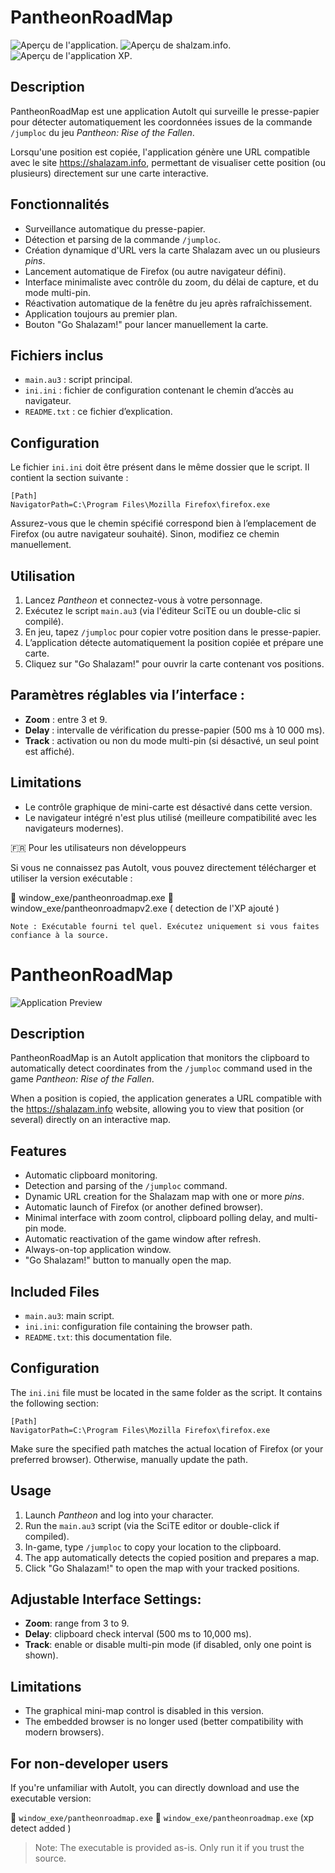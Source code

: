 PantheonRoadMap
===============


![Aperçu de l'application](/image/pantheonroadmap.png "Aperçu de l'application").
![Aperçu de shalzam.info](/image/pantheonshalazaminfo.png "Aperçu de shalzam.info").
![Aperçu de l'application XP](/image/pantheon-xp.png "Aperçu de l'application XP").

Description
-----------
PantheonRoadMap est une application AutoIt qui surveille le presse-papier pour détecter automatiquement les coordonnées issues de la commande `/jumploc` du jeu *Pantheon: Rise of the Fallen*.

Lorsqu'une position est copiée, l'application génère une URL compatible avec le site https://shalazam.info, permettant de visualiser cette position (ou plusieurs) directement sur une carte interactive.

Fonctionnalités
---------------
- Surveillance automatique du presse-papier.
- Détection et parsing de la commande `/jumploc`.
- Création dynamique d'URL vers la carte Shalazam avec un ou plusieurs *pins*.
- Lancement automatique de Firefox (ou autre navigateur défini).
- Interface minimaliste avec contrôle du zoom, du délai de capture, et du mode multi-pin.
- Réactivation automatique de la fenêtre du jeu après rafraîchissement.
- Application toujours au premier plan.
- Bouton "Go Shalazam!" pour lancer manuellement la carte.

Fichiers inclus
---------------
- `main.au3` : script principal.
- `ini.ini` : fichier de configuration contenant le chemin d’accès au navigateur.
- `README.txt` : ce fichier d’explication.

Configuration
-------------
Le fichier `ini.ini` doit être présent dans le même dossier que le script. Il contient la section suivante :

```
[Path]
NavigatorPath=C:\Program Files\Mozilla Firefox\firefox.exe

```


Assurez-vous que le chemin spécifié correspond bien à l’emplacement de Firefox (ou autre navigateur souhaité). Sinon, modifiez ce chemin manuellement.

Utilisation
-----------
1. Lancez *Pantheon* et connectez-vous à votre personnage.
2. Exécutez le script `main.au3` (via l'éditeur SciTE ou un double-clic si compilé).
3. En jeu, tapez `/jumploc` pour copier votre position dans le presse-papier.
4. L’application détecte automatiquement la position copiée et prépare une carte.
5. Cliquez sur "Go Shalazam!" pour ouvrir la carte contenant vos positions.

Paramètres réglables via l’interface :
--------------------------------------
- **Zoom** : entre 3 et 9.
- **Delay** : intervalle de vérification du presse-papier (500 ms à 10 000 ms).
- **Track** : activation ou non du mode multi-pin (si désactivé, un seul point est affiché).

Limitations
-----------
- Le contrôle graphique de mini-carte est désactivé dans cette version.
- Le navigateur intégré n'est plus utilisé (meilleure compatibilité avec les navigateurs modernes).

🇫🇷 Pour les utilisateurs non développeurs

Si vous ne connaissez pas AutoIt, vous pouvez directement télécharger et utiliser la version exécutable :

📁 window_exe/pantheonroadmap.exe
📁 window_exe/pantheonroadmapv2.exe ( detection de l'XP ajouté )

    Note : Exécutable fourni tel quel. Exécutez uniquement si vous faites confiance à la source.

PantheonRoadMap
===============

![Application Preview](/image/pantheonroadmap.png "Application Preview")

Description
-----------
PantheonRoadMap is an AutoIt application that monitors the clipboard to automatically detect coordinates from the `/jumploc` command used in the game *Pantheon: Rise of the Fallen*.

When a position is copied, the application generates a URL compatible with the https://shalazam.info website, allowing you to view that position (or several) directly on an interactive map.

Features
--------
- Automatic clipboard monitoring.
- Detection and parsing of the `/jumploc` command.
- Dynamic URL creation for the Shalazam map with one or more *pins*.
- Automatic launch of Firefox (or another defined browser).
- Minimal interface with zoom control, clipboard polling delay, and multi-pin mode.
- Automatic reactivation of the game window after refresh.
- Always-on-top application window.
- "Go Shalazam!" button to manually open the map.

Included Files
--------------
- `main.au3`: main script.
- `ini.ini`: configuration file containing the browser path.
- `README.txt`: this documentation file.

Configuration
-------------
The `ini.ini` file must be located in the same folder as the script. It contains the following section:

```
[Path]
NavigatorPath=C:\Program Files\Mozilla Firefox\firefox.exe

```


Make sure the specified path matches the actual location of Firefox (or your preferred browser). Otherwise, manually update the path.

Usage
-----
1. Launch *Pantheon* and log into your character.
2. Run the `main.au3` script (via the SciTE editor or double-click if compiled).
3. In-game, type `/jumploc` to copy your location to the clipboard.
4. The app automatically detects the copied position and prepares a map.
5. Click "Go Shalazam!" to open the map with your tracked positions.

Adjustable Interface Settings:
------------------------------
- **Zoom**: range from 3 to 9.
- **Delay**: clipboard check interval (500 ms to 10,000 ms).
- **Track**: enable or disable multi-pin mode (if disabled, only one point is shown).

Limitations
-----------
- The graphical mini-map control is disabled in this version.
- The embedded browser is no longer used (better compatibility with modern browsers).

For non-developer users
-----------------------
If you're unfamiliar with AutoIt, you can directly download and use the executable version:

📁 `window_exe/pantheonroadmap.exe`
📁 `window_exe/pantheonroadmap.exe` (xp detect added )

> Note: The executable is provided as-is. Only run it if you trust the source.
